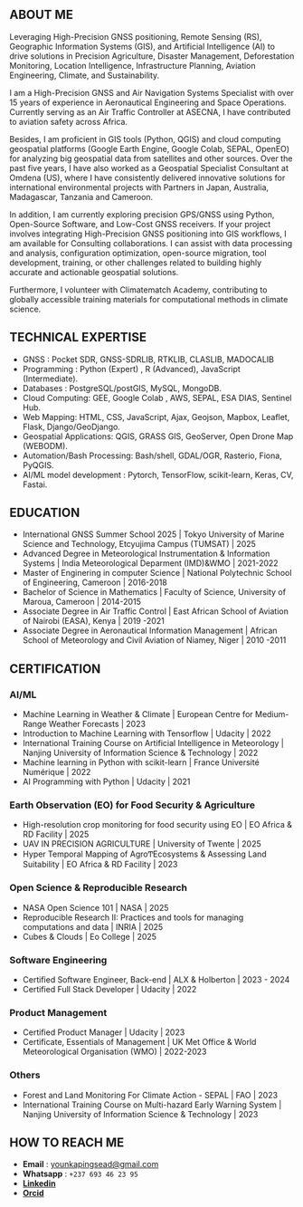 ## ABOUT ME

Leveraging High-Precision GNSS positioning, Remote Sensing (RS), Geographic Information Systems (GIS), and Artificial Intelligence (AI) to drive solutions in Precision Agriculture, Disaster Management, Deforestation Monitoring, Location Intelligence, Infrastructure Planning, Aviation Engineering, Climate, and Sustainability.

I am a High-Precision GNSS and Air Navigation Systems Specialist with over 15 years of experience in Aeronautical Engineering and Space Operations. Currently serving as an Air Traffic Controller at ASECNA, I have contributed to aviation safety across  Africa.

Besides, I am proficient in GIS tools (Python, QGIS) and cloud computing geospatial platforms (Google Earth Engine, Google Colab, SEPAL, OpenEO) for analyzing big geospatial data from satellites and other sources. Over the past five years, I have also worked as a Geospatial Specialist Consultant at Omdena (US), where I have consistently delivered innovative solutions for international environmental projects with Partners in Japan, Australia,  Madagascar, Tanzania and Cameroon. 

In addition, I am currently exploring precision GPS/GNSS using Python, Open-Source Software, and Low-Cost GNSS receivers. If your project involves integrating High-Precision GNSS positioning into GIS workflows, I am available for Consulting collaborations. I can assist with data processing and analysis, configuration optimization, open-source migration, tool development, training, or other challenges related to building highly accurate and actionable geospatial solutions.

Furthermore, I volunteer with Climatematch Academy, contributing to globally accessible training materials for computational methods in climate science.

## TECHNICAL EXPERTISE
- GNSS : Pocket SDR, GNSS-SDRLIB, RTKLIB, CLASLIB, MADOCALIB
- Programming : Python (Expert) , R (Advanced), JavaScript (Intermediate).
- Databases : PostgreSQL/postGIS, MySQL, MongoDB.
- Cloud Computing: GEE, Google Colab , AWS, SEPAL, ESA DIAS, Sentinel Hub.
- Web Mapping: HTML, CSS, JavaScript, Ajax, Geojson, Mapbox, Leaflet, Flask, Django/GeoDjango.
- Geospatial  Applications: QGIS, GRASS GIS, GeoServer,  Open Drone Map (WEBODM).
- Automation/Bash Processing: Bash/shell, GDAL/OGR, Rasterio, Fiona, PyQGIS.
- AI/ML model development : Pytorch, TensorFlow, scikit-learn, Keras, CV, Fastai.

## EDUCATION
- International GNSS Summer School 2025 | Tokyo University of Marine Science and Technology, Etcyujima Campus (TUMSAT) | 2025
- Advanced Degree in Meteorological Instrumentation & Information Systems | India Meteorological Deparment (IMD)&WMO | 2021-2022
- Master of Enginering in computer Science | National Polytechnic School of Engineering, Cameroon | 2016-2018
- Bachelor of Science in Mathematics | Faculty of Science, University of Maroua, Cameroon | 2014-2015
- Associate Degree in Air Traffic Control | East African School of Aviation of Nairobi (EASA), Kenya | 2019 -2021
- Associate Degree in Aeronautical Information Management | African School of Meteorology and Civil Aviation of Niamey, Niger | 2010 -2011

## CERTIFICATION
### AI/ML
- Machine Learning in Weather & Climate | European Centre for Medium-Range Weather Forecasts | 2023
- Introduction to Machine Learning with Tensorflow | Udacity | 2022
- International Training Course on Artificial Intelligence in Meteorology  | Nanjing University of Information Science & Technology | 2022
- Machine learning in Python with scikit-learn | France Université Numérique | 2022
- AI Programming with Python | Udacity | 2021
### Earth Observation (EO) for Food Security  & Agriculture
- High-resolution crop monitoring for food security using EO | EO Africa & RD Facility | 2025
- UAV IN PRECISION AGRICULTURE | University of Twente | 2025
- Hyper Temporal Mapping of AgroͲEcosystems & Assessing Land Suitability | EO Africa & RD Facility | 2023
### Open Science & Reproducible Research
- NASA Open Science 101 | NASA | 2025
- Reproducible Research II: Practices and tools for managing computations and data | INRIA | 2025
- Cubes & Clouds | Eo College | 2025
### Software Engineering
- Certified Software Engineer, Back-end | ALX & Holberton | 2023 - 2024
- Certified Full Stack Developer | Udacity | 2022
### Product Management
- Certified Product Manager | Udacity | 2023
- Certificate, Essentials of Management | UK Met Office & World Meteorological Organisation (WMO) | 2022-2023
### Others
- Forest and Land Monitoring For Climate Action - SEPAL | FAO | 2023
- International Training Course on Multi-hazard Early Warning System | Nanjing University of Information Science & Technology | 2023

## HOW TO REACH ME
- **Email** : <younkapingsead@gmail.com>
- **Whatsapp** : `+237 693 46 23 95`
- **[Linkedin](https://www.linkedin.com/in/duplex-younkap-nina-engineer/)**
- **[Orcid](https://orcid.org/0009-0001-6918-2928)**

<!--
**YOUNKAP/YOUNKAP** is a ✨ _special_ ✨ repository because its `README.md` (this file) appears on your GitHub profile.

Here are some ideas to get you started:

- 🔭 I’m currently working on ...
- 🌱 I’m currently learning ...
- 👯 I’m looking to collaborate on ...
- 🤔 I’m looking for help with ...
- 💬 Ask me about ...
- 📫 How to reach me: ...
- 😄 Pronouns: ...
- ⚡ Fun fact: ...
-->
